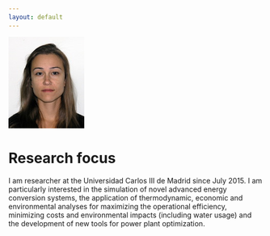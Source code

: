 ```yaml
---
layout: default
---
```


![Fontina Petrakopoulou](/files/fontina_profile.jpg)

Research focus
===========

I am researcher at the Universidad Carlos III de Madrid since July 2015.
I am particularly interested in the simulation of novel advanced energy conversion
systems, the application of thermodynamic, economic and environmental
analyses for maximizing the operational efficiency, minimizing costs and
environmental impacts (including water usage) and the development of new tools
for power plant optimization.

